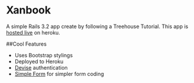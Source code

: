 # Xanbook
A simple Rails 3.2 app create by following a Treehouse Tutorial. This app is [hosted live](http://xanbook.herokuapp.com/ "Xanbook") on heroku.

##Cool Features
+ Uses Bootstrap stylings
+ Deployed to Heroku
+ [Devise](https://github.com/plataformatec/devise) authentication
+ [Simple Form](https://github.com/plataformatec/simple_form) for simpler form coding